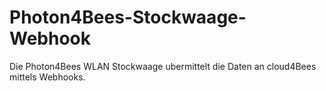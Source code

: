# Photon4Bees-Stockwaage-Webhook
Die Photon4Bees WLAN Stockwaage ubermittelt die Daten an cloud4Bees mittels Webhooks.
